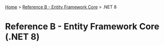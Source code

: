[Home](/) > [Reference B - Entity Framework Core](../) > .NET 8

# Reference B - Entity Framework Core (.NET 8)

